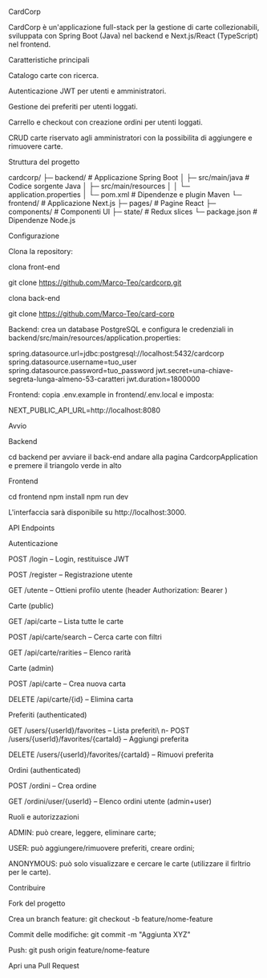 CardCorp

CardCorp è un'applicazione full-stack per la gestione di carte collezionabili, sviluppata con Spring Boot (Java) nel backend e Next.js/React (TypeScript) nel frontend.

Caratteristiche principali

Catalogo carte con ricerca.

Autenticazione JWT per utenti e amministratori.

Gestione dei preferiti per utenti loggati.

Carrello e checkout con creazione ordini per utenti loggati.

CRUD carte riservato agli amministratori con la possibilita di aggiungere e rimuovere carte.

Struttura del progetto

cardcorp/
├─ backend/             # Applicazione Spring Boot
│   ├─ src/main/java   # Codice sorgente Java
│   ├─ src/main/resources
│   │   └─ application.properties
│   └─ pom.xml         # Dipendenze e plugin Maven
└─ frontend/            # Applicazione Next.js
    ├─ pages/          # Pagine React
    ├─ components/     # Componenti UI
    ├─ state/          # Redux slices
    └─ package.json    # Dipendenze Node.js
    
Configurazione

Clona la repository:

clona front-end 

git clone https://github.com/Marco-Teo/cardcorp.git

clona back-end 

git clone https://github.com/Marco-Teo/card-corp

Backend: crea un database PostgreSQL e configura le credenziali in backend/src/main/resources/application.properties:

spring.datasource.url=jdbc:postgresql://localhost:5432/cardcorp
spring.datasource.username=tuo_user
spring.datasource.password=tuo_password
jwt.secret=una-chiave-segreta-lunga-almeno-53-caratteri
jwt.duration=1800000

Frontend: copia .env.example in frontend/.env.local e imposta:

NEXT_PUBLIC_API_URL=http://localhost:8080

Avvio

Backend

cd backend
per avviare il back-end andare alla pagina CardcorpApplication e premere il triangolo verde in alto


Frontend

cd frontend
npm install
npm run dev


L'interfaccia sarà disponibile su http://localhost:3000.

API Endpoints

Autenticazione

POST /login – Login, restituisce JWT

POST /register – Registrazione utente

GET /utente – Ottieni profilo utente (header Authorization: Bearer <token>)

Carte (public)

GET /api/carte – Lista tutte le carte

POST /api/carte/search – Cerca carte con filtri

GET /api/carte/rarities – Elenco rarità

Carte (admin)

POST /api/carte – Crea nuova carta

DELETE /api/carte/{id} – Elimina carta

Preferiti (authenticated)

GET /users/{userId}/favorites – Lista preferiti\ n- POST /users/{userId}/favorites/{cartaId} – Aggiungi preferita

DELETE /users/{userId}/favorites/{cartaId} – Rimuovi preferita

Ordini (authenticated)

POST /ordini – Crea ordine

GET /ordini/user/{userId} – Elenco ordini utente (admin+user)

Ruoli e autorizzazioni

ADMIN: può creare, leggere, eliminare carte;

USER: può aggiungere/rimuovere preferiti, creare ordini;

ANONYMOUS: può solo visualizzare e cercare le carte (utilizzare il firltrio per le carte).

Contribuire

Fork del progetto

Crea un branch feature: git checkout -b feature/nome-feature

Commit delle modifiche: git commit -m "Aggiunta XYZ"

Push: git push origin feature/nome-feature

Apri una Pull Request


